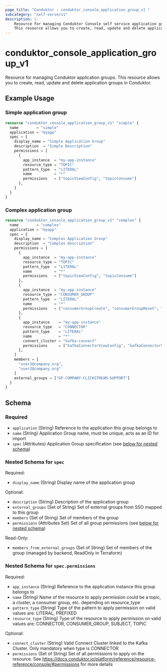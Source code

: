 ```yaml
---
page_title: "Conduktor : conduktor_console_application_group_v1 "
subcategory: "self-serve/v1"
description: |-
    Resource for managing Conduktor Console self service application groups.
    This resource allows you to create, read, update and delete application groups in Conduktor.
---
```


# conduktor_console_application_group_v1

Resource for managing Conduktor application groups.
This resource allows you to create, read, update and delete application groups in Conduktor.

## Example Usage

### Simple application group
```terraform
resource "conduktor_console_application_group_v1" "simple" {
  name        = "simple"
  application = "myapp"
  spec = {
    display_name = "Simple Application Group"
    description  = "Simple Description"
    permissions = [
      {
        app_instance  = "my-app-instance"
        resource_type = "TOPIC"
        pattern_type  = "LITERAL"
        name          = "*"
        permissions   = ["topicViewConfig", "topicConsume"]
      },
    ]
  }
}
```

### Complex application group
```terraform
resource "conduktor_console_application_group_v1" "complex" {
  name        = "complex"
  application = "myapp"
  spec = {
    display_name = "Complex Application Group"
    description  = "Complex Description"
    permissions = [
      {
        app_instance  = "my-app-instance"
        resource_type = "TOPIC"
        pattern_type  = "LITERAL"
        name          = "*"
        permissions   = ["topicViewConfig", "topicConsume"]
      },
      {
        app_instance  = "my-app-instance"
        resource_type = "CONSUMER_GROUP"
        pattern_type  = "LITERAL"
        name          = "*"
        permissions   = ["consumerGroupCreate", "consumerGroupReset", "consumerGroupDelete", "consumerGroupView"]
      },
      {
        app_instance    = "my-app-instance"
        resource_type   = "CONNECTOR"
        pattern_type    = "LITERAL"
        name            = "*"
        connect_cluster = "kafka-connect"
        permissions     = ["kafkaConnectorViewConfig", "kafkaConnectorStatus", "kafkaConnectRestart"]
      },
    ]
    members = [
      "user1@company.org",
      "user2@company.org"
    ]
    external_groups = ["GP-COMPANY-CLICKSTREAM-SUPPORT"]
  }
}
```


<!-- schema generated by tfplugindocs -->
## Schema

### Required

- `application` (String) Reference to the application this group belongs to
- `name` (String) Application Group name, must be unique, acts as an ID for import
- `spec` (Attributes) Application Group specification (see [below for nested schema](#nestedatt--spec))

<a id="nestedatt--spec"></a>
### Nested Schema for `spec`

Required:

- `display_name` (String) Display name of the application group

Optional:

- `description` (String) Description of the application group
- `external_groups` (Set of String) Set of external groups from SSO mapped to this group
- `members` (Set of String) Set of members of the group
- `permissions` (Attributes Set) Set of all group permissions (see [below for nested schema](#nestedatt--spec--permissions))

Read-Only:

- `members_from_external_groups` (Set of String) Set of members of the group (managed by backend, ReadOnly in Terraform)

<a id="nestedatt--spec--permissions"></a>
### Nested Schema for `spec.permissions`

Required:

- `app_instance` (String) Reference to the application instance this group belongs to
- `name` (String) Name of the resource to apply permission could be a topic, a cluster, a consumer group, etc. depending on resource_type
- `pattern_type` (String) Type of the pattern to apply permission on valid values are: LITERAL, PREFIXED
- `resource_type` (String) Type of the resource to apply permission on valid values are: CONNECTOR, CONSUMER_GROUP, SUBJECT, TOPIC

Optional:

- `connect_cluster` (String) Valid Connect Cluster linked to the Kafka Cluster. Only mandatory when type is CONNECTOR
- `permissions` (Set of String) Set of all permissions to apply on the resource. See https://docs.conduktor.io/platform/reference/resource-reference/console/#permissions for more details





